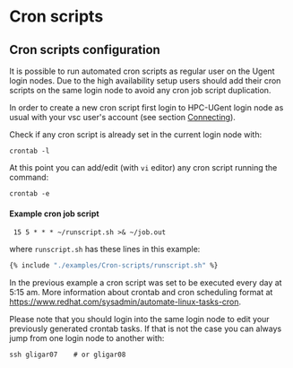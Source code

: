 # Cron scripts

## Cron scripts configuration

It is possible to run automated cron scripts as regular user on the
Ugent login nodes. Due to the high availability setup users should add
their cron scripts on the same login node to avoid any cron job script
duplication.

In order to create a new cron script first login to HPC-UGent login node
as usual with your vsc user's account (see section
[Connecting](../connecting/#connecting-to-the-hpc-infrastructure)).

Check if any cron script is already set in the current login node with:

```
crontab -l
```

At this point you can add/edit (with `vi` editor) any cron script
running the command:

```
crontab -e
```

#### Example cron job script

```
 15 5 * * * ~/runscript.sh >& ~/job.out
```

where `runscript.sh` has these lines in this example:

```bash title="runscript.sh"
{% include "./examples/Cron-scripts/runscript.sh" %}
```

In the previous example a cron script was set to be executed every day
at 5:15 am. More information about crontab and cron scheduling format at
<https://www.redhat.com/sysadmin/automate-linux-tasks-cron>.

Please note that you should login into the same login node to edit your
previously generated crontab tasks. If that is not the case you can
always jump from one login node to another with:

```
ssh gligar07    # or gligar08
```
